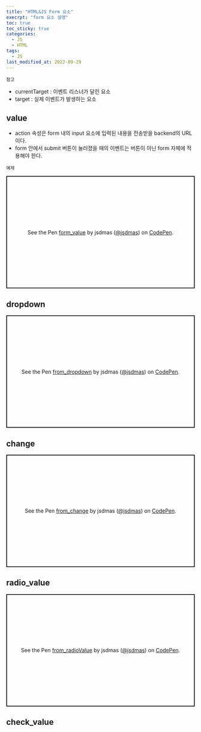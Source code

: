 ```yaml
---
title: "HTML&JS Form 요소"
execrpt: "form 요소 설명"
toc: true
toc_sticky: true
categories:
  - JS
  - HTML
tags:
  - JS
last_modified_at: 2022-09-29
---
```

`참고`  
- currentTarget : 이벤트 리스너가 달린 요소
- target : 실제 이벤트가 발생하는 요소

## value 
- action 속성은 form 내의 input 요소에 입력된 내용을 전송받을 backend의 URL이다.
- form 안에서 submit 버튼이 눌러졌을 때의 이벤트는 버튼이 아닌 form 자체에 적용해야 한다.

  
`예제`  
<p class="codepen" data-height="300" data-default-tab="html,result" data-slug-hash="mdLXaLZ" data-user="jsdmas" style="height: 300px; box-sizing: border-box; display: flex; align-items: center; justify-content: center; border: 2px solid; margin: 1em 0; padding: 1em;">
  <span>See the Pen <a href="https://codepen.io/jsdmas/pen/mdLXaLZ">
  form_value</a> by jsdmas (<a href="https://codepen.io/jsdmas">@jsdmas</a>)
  on <a href="https://codepen.io">CodePen</a>.</span>
</p>
<script async src="https://cpwebassets.codepen.io/assets/embed/ei.js"></script>

## dropdown

<p class="codepen" data-height="300" data-default-tab="html,result" data-slug-hash="GRdQPXK" data-user="jsdmas" style="height: 300px; box-sizing: border-box; display: flex; align-items: center; justify-content: center; border: 2px solid; margin: 1em 0; padding: 1em;">
  <span>See the Pen <a href="https://codepen.io/jsdmas/pen/GRdQPXK">
  from_dropdown</a> by jsdmas (<a href="https://codepen.io/jsdmas">@jsdmas</a>)
  on <a href="https://codepen.io">CodePen</a>.</span>
</p>
<script async src="https://cpwebassets.codepen.io/assets/embed/ei.js"></script>

## change

<p class="codepen" data-height="300" data-default-tab="html,result" data-slug-hash="rNvJoPd" data-user="jsdmas" style="height: 300px; box-sizing: border-box; display: flex; align-items: center; justify-content: center; border: 2px solid; margin: 1em 0; padding: 1em;">
  <span>See the Pen <a href="https://codepen.io/jsdmas/pen/rNvJoPd">
  from_change</a> by jsdmas (<a href="https://codepen.io/jsdmas">@jsdmas</a>)
  on <a href="https://codepen.io">CodePen</a>.</span>
</p>
<script async src="https://cpwebassets.codepen.io/assets/embed/ei.js"></script>

## radio_value

<p class="codepen" data-height="300" data-default-tab="html,result" data-slug-hash="abGqPeR" data-user="jsdmas" style="height: 300px; box-sizing: border-box; display: flex; align-items: center; justify-content: center; border: 2px solid; margin: 1em 0; padding: 1em;">
  <span>See the Pen <a href="https://codepen.io/jsdmas/pen/abGqPeR">
  from_radioValue</a> by jsdmas (<a href="https://codepen.io/jsdmas">@jsdmas</a>)
  on <a href="https://codepen.io">CodePen</a>.</span>
</p>
<script async src="https://cpwebassets.codepen.io/assets/embed/ei.js"></script>

## check_value


